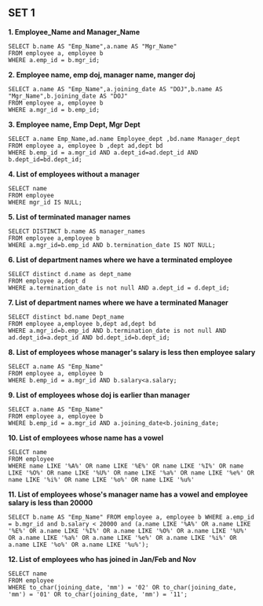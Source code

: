 ## SET 1

**1. Employee_Name and Manager_Name**
```
SELECT b.name AS "Emp_Name",a.name AS "Mgr_Name" 
FROM employee a, employee b 
WHERE a.emp_id = b.mgr_id;
```

**2. Employee name, emp doj, manager name, manger doj**
```
SELECT a.name AS "Emp_Name",a.joining_date AS "DOJ",b.name AS "Mgr_Name",b.joining_date AS "DOJ" 
FROM employee a, employee b 
WHERE a.mgr_id = b.emp_id;
```

**3. Employee name, Emp Dept, Mgr Dept**
```
SELECT a.name Emp_Name,ad.name Employee_dept ,bd.name Manager_dept 
FROM employee a, employee b ,dept ad,dept bd 
WHERE b.emp_id = a.mgr_id AND a.dept_id=ad.dept_id AND b.dept_id=bd.dept_id;
```

**4. List of employees without a manager**
```
SELECT name 
FROM employee 
WHERE mgr_id IS NULL;
```

**5. List of terminated manager names**
```
SELECT DISTINCT b.name AS manager_names 
FROM employee a,employee b 
WHERE a.mgr_id=b.emp_id AND b.termination_date IS NOT NULL;
```

**6. List of department names where we have a terminated employee**
```
SELECT distinct d.name as dept_name 
FROM employee a,dept d 
WHERE a.termination_date is not null AND a.dept_id = d.dept_id;
```

**7. List of department names where we have a terminated Manager**
```
SELECT distinct bd.name Dept_name 
FROM employee a,employee b,dept ad,dept bd  
WHERE a.mgr_id=b.emp_id AND b.termination_date is not null AND ad.dept_id=a.dept_id AND bd.dept_id=b.dept_id;
```

**8. List of employees whose manager's salary is less then employee salary**
```
SELECT a.name AS "Emp_Name" 
FROM employee a, employee b 
WHERE b.emp_id = a.mgr_id AND b.salary<a.salary;
```

**9. List of employees whose doj is earlier than manager**
```
SELECT a.name AS "Emp_Name" 
FROM employee a, employee b 
WHERE b.emp_id = a.mgr_id AND a.joining_date<b.joining_date;
```

**10. List of employees whose name has a vowel**
```
SELECT name 
FROM employee 
WHERE name LIKE '%A%' OR name LIKE '%E%' OR name LIKE '%I%' OR name LIKE '%O%' OR name LIKE '%U%' OR name LIKE '%a%' OR name LIKE '%e%' OR name LIKE '%i%' OR name LIKE '%o%' OR name LIKE '%u%'
```

**11. List of employees whose's manager name has a vowel and employee salary is less than 20000**
```
SELECT b.name AS "Emp_Name" FROM employee a, employee b WHERE a.emp_id = b.mgr_id and b.salary < 20000 and (a.name LIKE '%A%' OR a.name LIKE '%E%' OR a.name LIKE '%I%' OR a.name LIKE '%O%' OR a.name LIKE '%U%' OR a.name LIKE '%a%' OR a.name LIKE '%e%' OR a.name LIKE '%i%' OR a.name LIKE '%o%' OR a.name LIKE '%u%');

```
**12. List of employees who has joined in Jan/Feb and Nov**
```
SELECT name 
FROM employee 
WHERE to_char(joining_date, 'mm') = '02' OR to_char(joining_date, 'mm') = '01' OR to_char(joining_date, 'mm') = '11';
```

